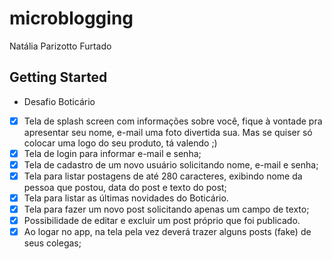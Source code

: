 # microblogging

Natália Parizotto Furtado 

## Getting Started

- Desafio Boticário

 - [X] Tela de splash screen com informações sobre você, fique à vontade pra
apresentar seu nome, e-mail uma foto divertida sua. Mas se quiser só
colocar uma logo do seu produto, tá valendo ;)
 - [X] Tela de login para informar e-mail e senha;
 - [X] Tela de cadastro de um novo usuário solicitando nome, e-mail e senha;
 - [X] Tela para listar postagens de até 280 caracteres, exibindo nome da pessoa que
postou, data do post e texto do post;
 - [X] Tela para listar as últimas novidades do Boticário.
 - [X] Tela para fazer um novo post solicitando apenas um campo de texto;
 - [X] Possibilidade de editar e excluir um post próprio que foi publicado.
 - [X] Ao logar no app, na tela pela vez deverá trazer alguns posts (fake) de seus
colegas;
